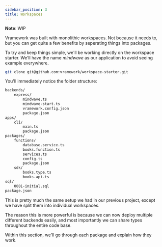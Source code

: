 ```yaml
---
sidebar_position: 3
title: Workspaces
---
```


**Note**: WIP

Vramework was built with monolithic workspaces. Not because it needs to, but you can get quite a few benefits by seperating things into packages.

To try and keep things simple, we'll be working directly on the workspace starter. We'll have the name *mindwave* as our application to avoid seeing example everywhere. 

```bash
git clone git@github.com:vramework/workspace-starter.git
```

You'll immediately notice the folder structure:

```bash
backends/
    express/
        mindwave.ts
        mindwave-start.ts
        vramework.config.json
        package.json
apps/
    cli/
        main.ts
        package.json
packages/
    functions/
        database.service.ts
        books.function.ts
        services.ts
        config.ts
        package.json
    sdk/
        books.type.ts
        books.api.ts
sql/
    0001-initial.sql
package.json
```

This is pretty much the same setup we had in our previous project, except we have split them into individual workspaces.

The reason this is more powerful is because we can now deploy multiple different backends easily, and most importantly we can share types throughout the entire code base.

Within this section, we'll go through each package and explain how they work.